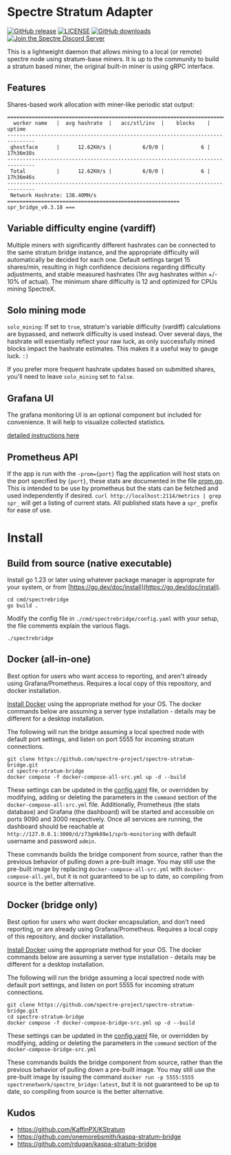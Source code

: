 # Spectre Stratum Adapter

[![GitHub release](https://img.shields.io/github/v/release/spectre-project/spectre-stratum-bridge.svg)](https://github.com/spectre-project/spectre-stratum-bridge/releases)
[![LICENSE](https://img.shields.io/badge/License-MIT-yellow.svg)](https://github.com/spectre-project/spectre-stratum-bridge/blob/main/LICENSE)
[![GitHub downloads](https://img.shields.io/github/downloads/spectre-project/spectre-stratum-bridge/total.svg)](https://github.com/spectre-project/spectre-stratum-bridge/releases)
[![Join the Spectre Discord Server](https://img.shields.io/discord/1233113243741061240.svg?label=&logo=discord&logoColor=ffffff&color=5865F2)](https://discord.com/invite/FZPYpwszcF)

This is a lightweight daemon that allows mining to a local (or remote)
spectre node using stratum-base miners. It is up to the community to
build a stratum based miner, the original built-in miner is using gRPC
interface.

## Features

Shares-based work allocation with miner-like periodic stat output:

```
===============================================================================
  worker name   |  avg hashrate  |   acc/stl/inv  |    blocks    |    uptime
-------------------------------------------------------------------------------
 ghostface      |      12.62KH/s |          6/0/0 |            6 |   17h36m38s
-------------------------------------------------------------------------------
 Total          |      12.62KH/s |          6/0/0 |            6 |   17h36m46s
-------------------------------------------------------------------------------
 Network Hashrate: 138.40MH/s
======================================================== spr_bridge_v0.3.18 ===
```

## Variable difficulty engine (vardiff)

Multiple miners with significantly different hashrates can be connected
to the same stratum bridge instance, and the appropriate difficulty
will automatically be decided for each one. Default settings target
15 shares/min, resulting in high confidence decisions regarding
difficulty adjustments, and stable measured hashrates (1hr avg
hashrates within +/- 10% of actual). The minimum share difficulty is 12
and optimized for CPUs mining SpectreX.

## Solo mining mode

`solo_mining`: If set to `true`, stratum's variable difficulty (vardiff)
calculations are bypassed, and network difficulty is used instead.
Over several days, the hashrate will essentially reflect your raw luck, as only 
successfully mined blocks impact the hashrate estimates. This makes it a useful
way to gauge luck. `:)`

If you prefer more frequent hashrate updates based on submitted shares, you'll
need to leave `solo_mining` set to `false`.

## Grafana UI

The grafana monitoring UI is an optional component but included for
convenience. It will help to visualize collected statistics.

[detailed instructions here](docs/monitoring-setup.md)

## Prometheus API

If the app is run with the `-prom={port}` flag the application will host
stats on the port specified by `{port}`, these stats are documented in
the file [prom.go](src/spectrestratum/prom.go). This is intended to be use
by prometheus but the stats can be fetched and used independently if
desired. `curl http://localhost:2114/metrics | grep spr_` will get a
listing of current stats. All published stats have a `spr_` prefix for
ease of use.

# Install

## Build from source (native executable)

Install go 1.23 or later using whatever package manager is approprate
for your system, or from [https://go.dev/doc/install](https://go.dev/doc/install).

```
cd cmd/spectrebridge
go build .
```

Modify the config file in `./cmd/spectrebridge/config.yaml` with your setup,
the file comments explain the various flags.

```
./spectrebridge
```

## Docker (all-in-one)

Best option for users who want access to reporting, and aren't already
using Grafana/Prometheus. Requires a local copy of this repository, and
docker installation.

[Install Docker](https://docs.docker.com/engine/install/) using the
appropriate method for your OS. The docker commands below are assuming a
server type installation - details may be different for a desktop
installation.

The following will run the bridge assuming a local spectred node with
default port settings, and listen on port 5555 for incoming stratum
connections.

```
git clone https://github.com/spectre-project/spectre-stratum-bridge.git
cd spectre-stratum-bridge
docker compose -f docker-compose-all-src.yml up -d --build
```

These settings can be updated in the [config.yaml](cmd/spectrebridge/config.yaml)
file, or overridden by modifying, adding or deleting the parameters in the
`command` section of the `docker-compose-all-src.yml` file. Additionally,
Prometheus (the stats database) and Grafana (the dashboard) will be
started and accessible on ports 9090 and 3000 respectively. Once all
services are running, the dashboard should be reachable at
`http://127.0.0.1:3000/d/z73gHk89e1/sprb-monitoring` with default
username and password `admin`.

These commands builds the bridge component from source, rather than
the previous behavior of pulling down a pre-built image. You may still
use the pre-built image by replacing `docker-compose-all-src.yml` with
`docker-compose-all.yml`, but it is not guaranteed to be up to date, so
compiling from source is the better alternative.

## Docker (bridge only)

Best option for users who want docker encapsulation, and don't need
reporting, or are already using Grafana/Prometheus. Requires a local
copy of this repository, and docker installation.

[Install Docker](https://docs.docker.com/engine/install/) using the
appropriate method for your OS. The docker commands below are assuming a
server type installation - details may be different for a desktop
installation.

The following will run the bridge assuming a local spectred node with
default port settings, and listen on port 5555 for incoming stratum
connections.

```
git clone https://github.com/spectre-project/spectre-stratum-bridge.git
cd spectre-stratum-bridge
docker compose -f docker-compose-bridge-src.yml up -d --build
```

These settings can be updated in the [config.yaml](cmd/spectrebridge/config.yaml)
file, or overridden by modifying, adding or deleting the parameters in the
`command` section of the `docker-compose-bridge-src.yml`

These commands builds the bridge component from source, rather than the
previous behavior of pulling down a pre-built image. You may still use
the pre-built image by issuing the command `docker run -p 5555:5555 spectrenetwork/spectre_bridge:latest`,
but it is not guaranteed to be up to date, so compiling from source is
the better alternative.

## Kudos

- https://github.com/KaffinPX/KStratum
- https://github.com/onemorebsmith/kaspa-stratum-bridge
- https://github.com/rdugan/kaspa-stratum-bridge
